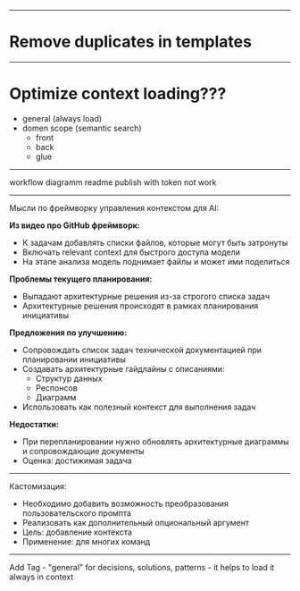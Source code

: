 
---
# Remove duplicates in templates

---
# Optimize context loading???
 - general (always load)
 - domen scope (semantic search)
   - front
   - back
   - glue
---
workflow diagramm
readme
publish with token not work

----

Мысли по фреймворку управления контекстом для AI:

**Из видео про GitHub фреймворк:**
- К задачам добавлять списки файлов, которые могут быть затронуты
- Включать relevant context для быстрого доступа модели
- На этапе анализа модель поднимает файлы и может ими поделиться

**Проблемы текущего планирования:**
- Выпадают архитектурные решения из-за строгого списка задач
- Архитектурные решения происходят в рамках планирования инициативы

**Предложения по улучшению:**
- Сопровождать список задач технической документацией при планировании инициативы
- Создавать архитектурные гайдлайны с описаниями:
    - Структур данных
    - Респонсов
    - Диаграмм
- Использовать как полезный контекст для выполнения задач

**Недостатки:**
- При перепланировании нужно обновлять архитектурные диаграммы и сопровождающие документы
- Оценка: достижимая задача


-----
Кастомизация:
- Необходимо добавить возможность преобразования пользовательского промпта
- Реализовать как дополнительный опциональный аргумент
- Цель: добавление контекста
- Применение: для многих команд

---
Add Tag - "general" for decisions, solutions, patterns - it helps to load it always in context